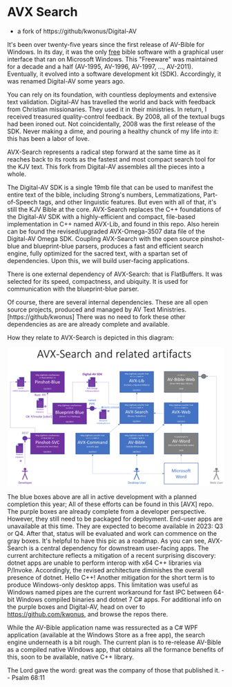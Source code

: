 # AVX Search

- a fork of https://github/kwonus/Digital-AV

It's been over twenty-five years since the first release of AV-Bible for Windows. In its day, it was the only <u>free</u> bible software with a graphical user interface that ran on Microsoft Windows. This "Freeware" was maintained for a decade and a half (AV-1995, AV-1996, AV-1997, ..., AV-2011). Eventually, it evolved into a software development kit (SDK). Accordingly, it was renamed Digital-AV some years ago.

You can rely on its foundation, with countless deployments and extensive text validation. Digital-AV has travelled the world and back with feedback from Christian missionaries. They used it in their ministries. In return, I received treasured quality-control feedback. By 2008, all of the textual bugs had been ironed out. Not coincidentally, 2008 was the first release of the SDK. Never making a dime, and pouring a healthy chunck of my life into it: this has been a labor of love.

AVX-Search represents a radical step forward at the same time as it reaches back to its roots as the fastest and most compact search tool for the KJV text. This fork from Digital-AV assembles all the pieces into a whole.

The Digital-AV SDK is a single 19mb file that can be used to manifest the entire text of the bible, including Strong's numbers, Lemmatizations, Part-of-Speech tags, and other linguistic features. But even with all of that, it's still the KJV Bible at the core. AVX-Search replaces the C++ foundations of the Digital-AV SDK with a highly-efficient and compact, file-based implementation in C++ named AVX-Lib, and found in this repo. Also herein can be found the revised/upgraded AVX-Omega-3507 data file of the Digital-AV Omega SDK. Coupling AVX-Search with the open source pinshot-blue and blueprint-blue parsers, produces a fast and efficient search engine, fully optimized for the sacred text, with a spartan set of dependencies. Upon this, we will build user-facing applications.

There is one external dependency of AVX-Search: that is FlatBuffers. It was selected for its speed, compactness, and ubiquity. It is used for communication with the blueprint-blue parser.

Of course, there are several internal dependencies. These are all open source projects, produced and managed by AV Text Ministries. [https://github/kwonus] There was no need to fork these other dependencies as are are already complete and available.

How they relate to AVX-Search is depicted in this diagram:

![](AVXSearch/AVXSearch-context.png)

The blue boxes above are all in active development with a planned completion this year; All of these efforts can be found in this [AVX] repo. The purple boxes are already complete from a developer perspective. However, they still need to be packaged for deployment.  End-user apps are unavailable at this time. They are expected to become available in 2023: Q3 or Q4. After that, status will be evaluated and work can commence on the gray boxes.  It's helpful to have this pic as a roadmap. As you can see, AVX-Search is a central dependency for downstream user-facing apps. The current architecture reflects a mitigation of a recent surprising discovery: dotnet apps are unable to perform interop with x64 C++ libraries via P/Invoke. Accordingly, the revised architecture diminishes the overall presence of dotnet. Hello C++! Another mitigation for the short term is to produce Windows-only desktop apps. This limitation was useful as Windows named pipes are the current workaround for fast IPC between 64-bit Windows compiled binaries and dotnet 7 C# apps. For additional info on the purple boxes and Digital-AV, head on over to  https://github.com/kwonus, and browse the repos there.

While the AV-Bible application name was ressurected as a C# WPF application (available at the Windows Store as a free app), the search engine underneath is a bit rough. The current plan is to re-release AV-Bible as a compiled native Windows app, that obtains all the formance benefits of this, soon to be available, native C++ library.

The Lord gave the word: great was the company of those that published it. -- Psalm 68:11

